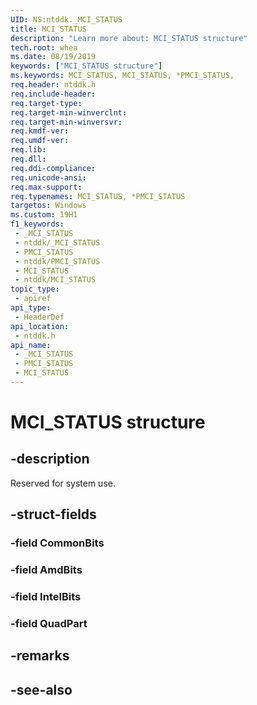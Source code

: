 ```yaml
---
UID: NS:ntddk._MCI_STATUS
title: MCI_STATUS
description: "Learn more about: MCI_STATUS structure"
tech.root: whea
ms.date: 08/19/2019
keywords: ["MCI_STATUS structure"]
ms.keywords: MCI_STATUS, MCI_STATUS, *PMCI_STATUS,
req.header: ntddk.h
req.include-header: 
req.target-type: 
req.target-min-winverclnt: 
req.target-min-winversvr: 
req.kmdf-ver: 
req.umdf-ver: 
req.lib: 
req.dll: 
req.ddi-compliance: 
req.unicode-ansi: 
req.max-support: 
req.typenames: MCI_STATUS, *PMCI_STATUS
targetos: Windows
ms.custom: 19H1
f1_keywords:
 - _MCI_STATUS
 - ntddk/_MCI_STATUS
 - PMCI_STATUS
 - ntddk/PMCI_STATUS
 - MCI_STATUS
 - ntddk/MCI_STATUS
topic_type:
 - apiref
api_type:
 - HeaderDef
api_location:
 - ntddk.h
api_name:
 - _MCI_STATUS
 - PMCI_STATUS
 - MCI_STATUS
---
```


# MCI_STATUS structure


## -description

Reserved for system use.

## -struct-fields

### -field CommonBits

### -field AmdBits

### -field IntelBits

### -field QuadPart

## -remarks

## -see-also

